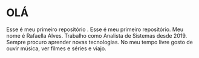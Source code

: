# OLÁ
Esse é meu primeiro repositório .
Esse é meu primeiro repositório. Meu nome é Rafaella Alves. Trabalho como Analista de Sistemas desde 2019. Sempre procuro aprender novas tecnologias. No meu tempo livre gosto de ouvir música, ver filmes e séries e viajo. 
